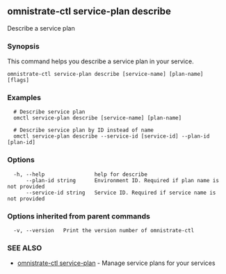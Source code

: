 ## omnistrate-ctl service-plan describe

Describe a service plan

### Synopsis

This command helps you describe a service plan in your service.

```
omnistrate-ctl service-plan describe [service-name] [plan-name] [flags]
```

### Examples

```
  # Describe service plan
  omctl service-plan describe [service-name] [plan-name]

  # Describe service plan by ID instead of name
  omctl service-plan describe --service-id [service-id] --plan-id [plan-id]
```

### Options

```
  -h, --help                help for describe
      --plan-id string      Environment ID. Required if plan name is not provided
      --service-id string   Service ID. Required if service name is not provided
```

### Options inherited from parent commands

```
  -v, --version   Print the version number of omnistrate-ctl
```

### SEE ALSO

* [omnistrate-ctl service-plan](omnistrate-ctl_service-plan.md)	 - Manage service plans for your services

